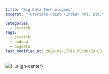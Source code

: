 ```yaml
---
title: "Big Data Technologies"
excerpt: "Tutorials Point (India) Pvt. Ltd."

categories:
  - scratch
tags:
  - scratch
  - hadoop
  - bigdata
last_modified_at: 2020-01-17T15:50:00+09:00
---
```


![](https://eliotjang.github.io/assets/images/hadoop/bigdata-technologies.png){: .align-center}  


